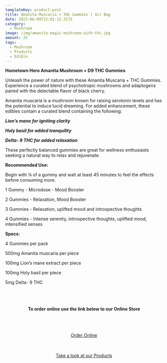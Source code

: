 ```yaml
---
templateKey: product-post
title: Amanita Muscaria + THC Gummies | 4ct Bag
date: 2023-06-09T22:01:12.317Z
category:
  - Mushroom
image: /img/amanita-magic-mushroom-with-thc.jpg
amount: 25
tags:
  - Mushroom
  - Products
  - Edible
---
```

**Hometown Hero Amanita Mushroom + D9 THC Gummies**

Unleash the power of nature with these Amanita Muscaria + THC Gummies. Experience a curated blend of psychotropic mushrooms and adaptogens paired with the delectable flavor of black cherry.

Amanita muscaria is a mushroom known for raising serotonin levels and has the potential to induce lucid dreaming. For added enhancement, these edibles contain a curated blend containing the following:

***Lion’s mane for igniting clarity***

***Holy basil for added tranquility***

***Delta- 9 THC for added relaxation***

These perfectly balanced gummies are great for wellness enthusiasts seeking a natural way to relax and rejuvenate.

**Recommended Use:**

Begin with ¼ of a gummy and wait at least 45 minutes to feel the effects before consuming more.

1 Gummy - Microdose - Mood Booster

2 Gummies - Relaxation, Mood Booster

3 Gummies - Relaxation, uplifted mood and introspective thoughts

4 Gummies - Intense serenity, introspective thoughts, uplifted mood, intensified senses

**Specs:**

4 Gummies per pack

500mg Amanita muscaria per piece

100mg Lion’s mane extract per piece

100mg Holy basil per piece

5mg Delta- 9 THC

<br><br>

<Center>

#### **To order online use the link below to our Online Store**

<br><br>

<Center><a class="link-view-more-products" target="_blank" href="https://capitalcbd.shop/product/hometown-hero-magic-muscaria-d9/">Order Online</a></

<br><br><br>

<Center><a class="link-view-more-products" target="_blank" href="https://capitalamericanshaman.com/products">Take a look at our Products</a></Center>

<br><br>